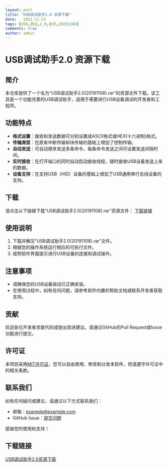 ```yaml
---
layout: post
title: "USB调试助手2.0 资源下载"
date:   2021-11-22
tags: [USB,调试,2.0,助手,20191108]
comments: true
author: admin
---
```

# USB调试助手2.0 资源下载

## 简介
本仓库提供了一个名为“USB调试助手2.0(20191108).rar”的资源文件下载。该工具是一个功能完善的USB调试助手，适用于需要进行USB设备调试的开发者和工程师。

## 功能特点
- **格式设置**：接收和发送数据可分别设置成ASCII格式或HEX(十六进制)格式。
- **传输类型**：在原来中断传输和块传输的基础上增加了控制传输。
- **自动发送**：可自动顺序发送多条命令，每条命令发送之间可设置发送间隔时间。
- **实时接收**：在打开端口的同时自动启动接收线程，随时接收USB设备发送上来的数据。
- **设备支持**：在支持USB（HID）设备的基础上增加了USB通用串行总线设备的支持。

## 下载
请点击以下链接下载“USB调试助手2.0(20191108).rar”资源文件：
[下载链接](./USB调试助手2.0(20191108).rar)

## 使用说明
1. 下载并解压“USB调试助手2.0(20191108).rar”文件。
2. 根据您的操作系统运行相应的可执行文件。
3. 按照软件界面提示进行USB设备的连接和调试操作。

## 注意事项
- 请确保您的USB设备驱动已正确安装。
- 在使用过程中，如有任何问题，请参考软件内置的帮助文档或联系开发者获取支持。

## 贡献
欢迎各位开发者贡献代码或提出改进建议。请通过GitHub的Pull Request或Issue功能进行提交。

## 许可证
本项目采用[MIT许可证](./LICENSE)，您可以自由使用、修改和分发本软件，但请遵守许可证中的相关条款。

## 联系我们
如有任何疑问或建议，请通过以下方式联系我们：
- 邮箱：[example@example.com](mailto:example@example.com)
- GitHub Issue：[提交问题](https://github.com/your-repo/issues)

感谢您的使用和支持！

## 下载链接

[USB调试助手2.0资源下载](https://pan.quark.cn/s/129c0b6fcfa5)